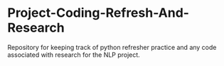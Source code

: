 # Project-Coding-Refresh-And-Research
Repository for keeping track of python refresher practice and any code associated with research for the NLP project.
